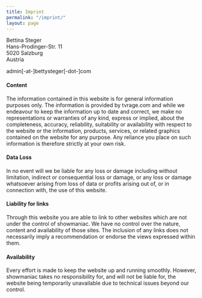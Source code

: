 ```yaml
---
title: Imprint
permalink: "/imprint/"
layout: page
---
```


Bettina Steger  
Hans-Prodinger-Str. 11  
5020 Salzburg  
Austria

admin[-at-]bettysteger[-dot-]com

#### Content
The information contained in this website is for general information purposes only. The information is provided by tvrage.com and while we endeavour to keep the information up to date and correct, we make no representations or warranties of any kind, express or implied, about the completeness, accuracy, reliability, suitability or availability with respect to the website or the information, products, services, or related graphics contained on the website for any purpose. Any reliance you place on such information is therefore strictly at your own risk.

#### Data Loss
In no event will we be liable for any loss or damage including without limitation, indirect or consequential loss or damage, or any loss or damage whatsoever arising from loss of data or profits arising out of, or in connection with, the use of this website.

#### Liability for links
Through this website you are able to link to other websites which are not under the control of showmaniac. We have no control over the nature, content and availability of those sites. The inclusion of any links does not necessarily imply a recommendation or endorse the views expressed within them.

#### Availability
Every effort is made to keep the website up and running smoothly. However, showmaniac takes no responsibility for, and will not be liable for, the website being temporarily unavailable due to technical issues beyond our control.
